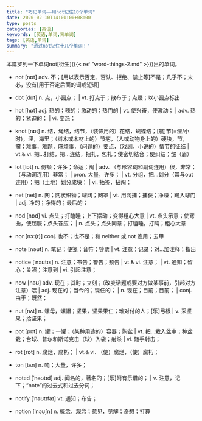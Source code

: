 ```yaml
---
title: "巧记单词——用not记住10个单词"
date: 2020-02-10T14:01:00+08:00
type: posts
categories: [英语]
keywords: [英语,单词,背单词]
tags: [英语,单词]
summary: "通过not记住十几个单词！"
---
```

本篇罗列一下单词not[衍生]({{< ref "word-things-2.md" >}})出的单词。

* not [nɒt] adv. 不；[用以表示否定、否认、拒绝、禁止等]不是；几乎不；未必，没有[用于否定后面的词或短语]

* dot [dɒt] n. 点，小圆点； | vt. 打点于；散布于；点缀；以小圆点标出
* hot [hɒt] adj. 热的；辣的；激动的；热门的 | vt. 使兴奋，使激动； | adv. 热的；紧迫的； | vi. 变热；
* knot [nɒt] n. 结，绳结，结节，（装饰用的）花结，蝴蝶结；[航]节(=浬/小时)，浬，海里；（树木或木材上的）节疤，（人或动物身上的）硬块，节，瘤；难事，难题，麻烦事，（问题的）要点，（戏剧，小说的）情节的征结 | vt.& vi. 把…打结，把…连结，捆扎，包扎；使密切结合；使纠结；皱（眉）
* lot [lɒt] n. 份额；许多；命运；阄 | adv. （与形容词和副词连用）很，非常；（与动词连用）非常； | pron. 大量，许多； | vt. 分组，把…划分（常与out连用）；把（土地）划分成块； | vi. 抽签，拈阄；
* net [net] n. 网；网状织物；球网；网罩 | vt. 用网捕；捕获；净赚；踢入球门 | adj. 净的；净得的；最后的；
* nod [nɒd] vi. 点头；打瞌睡；上下摆动；变得粗心大意 | vt. 点头示意；使弯曲，使屈服；点头答应； | n. 点头；点头同意；打瞌睡，打盹；粗心大意
* nor [nɔ:(r)] conj. 也不；也不是；和 neither 或 not 连用；去甲
* note [nəʊt] n. 笔记；便笺；音符；钞票 | vt. 注意；记录；对…加注释；指出
* notice [ˈnəʊtɪs] n. 注意；布告；警告；预告 | vt.& vi. 注意； | vt. 通知；留心；关照；注意到 | vi. 引起注意；
* now [naʊ] adv. 现在；其时；立刻；（改变话题或要对方做某事前，引起对方注意）喂 | adj. 现在的；当今的；现任的； | n. 现在；目前；目前； | conj. 由于；既然；
* nut [nʌt] n. 螺母，螺帽；坚果，坚果果仁；难对付的人；[乐]弓根 | v. 采坚果；拾坚果；
* pot [pɒt] n. 罐；一罐；（某种用途的）容器；陶盆 | vt. 把…栽入盆中；种盆栽；台球、普尔和斯诺克击（球）入袋；射杀 | vi. 随手射击；
* rot [rɒt] n. 腐烂，腐朽； | vt.& vi. （使）腐烂，（使）腐朽；
* ton [tʌn] n. 吨；大量，许多；
* noted [ˈnəʊtɪd] adj. 闻名的，著名的；[乐]附有乐谱的； | v. 注意，记下；“note”的过去式和过去分词；
* notify [ˈnəʊtɪfaɪ] vt. 通知；布告；
* notion [ˈnəʊʃn] n. 概念，观念；意见，见解；奇想；打算
